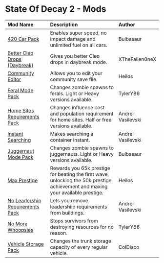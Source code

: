 # State Of Decay 2 - Mods

| **Mod Name** | **Description** | **Author** |
| :--- | :--- | :--- |
| [420 Car Pack](https://github.com/JDimensional/SOD2-Mods/tree/master/420%20Vehicle%20Pack) | Enables super speed, no impact damage and unlimited fuel on all cars. | Bulbasaur |
| [Better Cleo Drops (Daybreak)]() | Gives you better Cleo drops in daybreak mode. | XTheFallen0neX |
| [Community Editor]() | Allows you to edit your community save file. | Heilos |
| [Feral Mode Pack]() | Changes zombie spawns to ferals. Light or Heavy versions available. | TylerY86 |
| [Home Sites Requirements Pack]() | Changes influence cost and population requirement for home sites. Half or free versions available. | Andrei Vasilevski |
| [Instant Searching]() | Makes searching a container instant. | Andrei Vasilevski |
| [Juggernaut Mode Pack]() | Changes zombie spawns to juggernauts. Light or Heavy versions available. | Bulbasaur |
| [Max Prestige]() | Rewards you 65k prestige for beating the first wave, unlocking the 50k prestige achievement and maxing your available prestige. | Heilos |
| [No Leadership Requirements Pack]() | Lets you remove leadershiip requirements from buildings. | Andrei Vasilevski |
| [No More Whoopsies]() | Stops survivors from destroying resources for no reason. | TylerY86 |
| [Vehicle Storage Pack]() | Changes the trunk storage capacity of every regular vehicle. | ColDisco |
